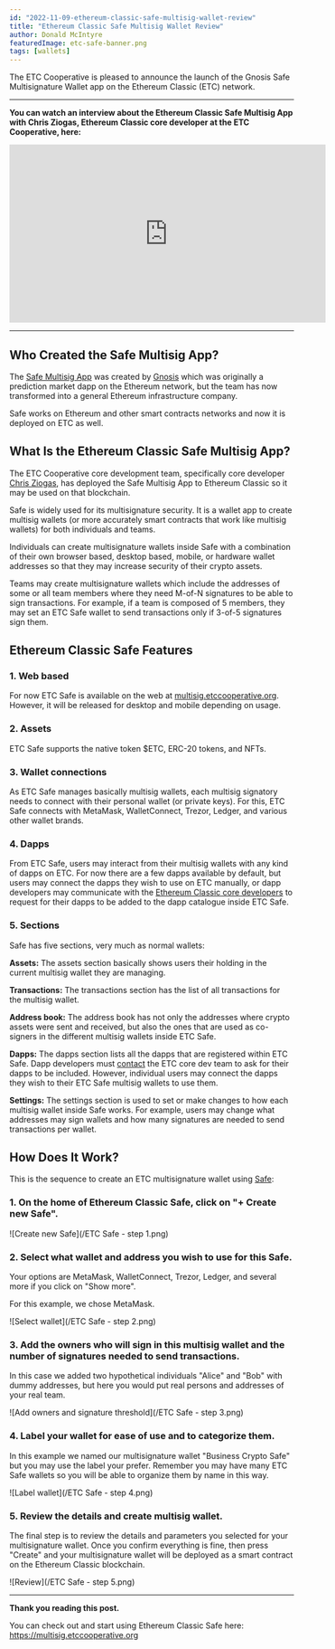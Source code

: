 ```yaml
---
id: "2022-11-09-ethereum-classic-safe-multisig-wallet-review"
title: "Ethereum Classic Safe Multisig Wallet Review"
author: Donald McIntyre
featuredImage: etc-safe-banner.png
tags: [wallets]
---
```


The ETC Cooperative is pleased to announce the launch of the Gnosis Safe Multisignature Wallet app on the Ethereum Classic (ETC) network.

---

**You can watch an interview about the Ethereum Classic Safe Multisig App with Chris Ziogas, Ethereum Classic core developer at the ETC Cooperative, here:**

<iframe width="560" height="315" src="https://www.youtube.com/embed/kQ7U9aVJV14" title="YouTube video player" frameborder="0" allow="accelerometer; autoplay; clipboard-write; encrypted-media; gyroscope; picture-in-picture" allowfullscreen></iframe>

---

## Who Created the Safe Multisig App?

The [Safe Multisig App](https://gnosis-safe.io/) was created by [Gnosis](https://gnosis.io/) which was originally a prediction market dapp on the Ethereum network, but the team has now transformed into a general Ethereum infrastructure company.

Safe works on Ethereum and other smart contracts networks and now it is deployed on ETC as well.

## What Is the Ethereum Classic Safe Multisig App?

The ETC Cooperative core development team, specifically core developer [Chris Ziogas](https://www.linkedin.com/in/ziogaschr/), has deployed the Safe Multisig App to Ethereum Classic so it may be used on that blockchain.

Safe is widely used for its multisignature security. It is a wallet app to create multisig wallets (or more accurately smart contracts that work like multisig wallets) for both individuals and teams.

Individuals can create multisignature wallets inside Safe with a combination of their own browser based, desktop based, mobile, or hardware wallet addresses so that they may increase security of their crypto assets.

Teams may create multisignature wallets which include the addresses of some or all team members where they need M-of-N signatures to be able to sign transactions. For example, if a team is composed of 5 members, they may set an ETC Safe wallet to send transactions only if 3-of-5 signatures sign them. 

## Ethereum Classic Safe Features

### 1. Web based

For now ETC Safe is available on the web at [multisig.etccooperative.org](https://multisig.etccooperative.org). However, it will be released for desktop and mobile depending on usage.

### 2. Assets

ETC Safe supports the native token $ETC, ERC-20 tokens, and NFTs.

### 3. Wallet connections

As ETC Safe manages basically multisig wallets, each multisig signatory needs to connect with their personal wallet (or private keys). For this, ETC Safe connects with MetaMask, WalletConnect, Trezor, Ledger, and various other wallet brands.

### 4. Dapps

From ETC Safe, users may interact from their multisig wallets with any kind of dapps on ETC. For now there are a few dapps available by default, but users may connect the dapps they wish to use on ETC manually, or dapp developers may communicate with the [Ethereum Classic core developers](https://github.com/ETCCooperative) to request for their dapps to be added to the dapp catalogue inside ETC Safe.

### 5. Sections

Safe has five sections, very much as normal wallets:

**Assets:** The assets section basically shows users their holding in the current multisig wallet they are managing.

**Transactions:** The transactions section has the list of all transactions for the multisig wallet.

**Address book:** The address book has not only the addresses where crypto assets were sent and received, but also the ones that are used as co-signers in the different multisig wallets inside ETC Safe.

**Dapps:** The dapps section lists all the dapps that are registered within ETC Safe. Dapp developers must [contact](https://github.com/ETCCooperative) the ETC core dev team to ask for their dapps to be included. However, individual users may connect the dapps they wish to their ETC Safe multisig wallets to use them. 

**Settings:** The settings section is used to set or make changes to how each multisig wallet inside Safe works. For example, users may change what addresses may sign wallets and how many signatures are needed to send transactions per wallet.

## How Does It Work?

This is the sequence to create an ETC multisignature wallet using [Safe](https://multisig.etccooperative.org):

### 1. On the home of Ethereum Classic Safe, click on "+ Create new Safe".

![Create new Safe](/ETC Safe - step 1.png)

### 2. Select what wallet and address you wish to use for this Safe.

Your options are MetaMask, WalletConnect, Trezor, Ledger, and several more if you click on "Show more".

For this example, we chose MetaMask.

![Select wallet](/ETC Safe - step 2.png)

### 3. Add the owners who will sign in this multisig wallet and the number of signatures needed to send transactions.

In this case we added two hypothetical individuals "Alice" and "Bob" with dummy addresses, but here you would put real persons and addresses of your real team.

![Add owners and signature threshold](/ETC Safe - step 3.png)

### 4. Label your wallet for ease of use and to categorize them.

In this example we named our multisignature wallet "Business Crypto Safe" but you may use the label your prefer. Remember you may have many ETC Safe wallets so you will be able to organize them by name in this way.

![Label wallet](/ETC Safe - step 4.png)

### 5. Review the details and create multisig wallet.

The final step is to review the details and parameters you selected for your multisignature wallet. Once you confirm everything is fine, then press "Create" and your multisignature wallet will be deployed as a smart contract on the Ethereum Classic blockchain.

![Review](/ETC Safe - step 5.png)

---

**Thank you reading this post.**

You can check out and start using Ethereum Classic Safe here: https://multisig.etccooperative.org
